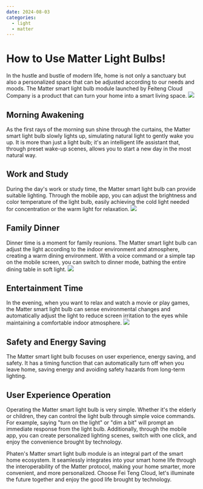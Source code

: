 ```yaml
---
date: 2024-08-03
categories:
  - light
  - matter
---
```


# How to Use Matter Light Bulbs!
<!-- more -->
In the hustle and bustle of modern life, home is not only a sanctuary but also a personalized space that can be adjusted according to our needs and moods. The Matter smart light bulb module launched by Feiteng Cloud Company is a product that can turn your home into a smart living space.
![](/assets/images/智能灯.jpg)
## Morning Awakening
As the first rays of the morning sun shine through the curtains, the Matter smart light bulb slowly lights up, simulating natural light to gently wake you up. It is more than just a light bulb; it's an intelligent life assistant that, through preset wake-up scenes, allows you to start a new day in the most natural way.

## Work and Study
During the day's work or study time, the Matter smart light bulb can provide suitable lighting. Through the mobile app, you can adjust the brightness and color temperature of the light bulb, easily achieving the cold light needed for concentration or the warm light for relaxation.
![](/assets/images/灯2.jpg)
## Family Dinner
Dinner time is a moment for family reunions. The Matter smart light bulb can adjust the light according to the indoor environment and atmosphere, creating a warm dining environment. With a voice command or a simple tap on the mobile screen, you can switch to dinner mode, bathing the entire dining table in soft light.
![](/assets/images/灯3.jpg)
## Entertainment Time
In the evening, when you want to relax and watch a movie or play games, the Matter smart light bulb can sense environmental changes and automatically adjust the light to reduce screen irritation to the eyes while maintaining a comfortable indoor atmosphere.
![](/assets/images/灯带.png)
## Safety and Energy Saving
The Matter smart light bulb focuses on user experience, energy saving, and safety. It has a timing function that can automatically turn off when you leave home, saving energy and avoiding safety hazards from long-term lighting.

## User Experience Operation
Operating the Matter smart light bulb is very simple. Whether it's the elderly or children, they can control the light bulb through simple voice commands. For example, saying "turn on the light" or "dim a bit" will prompt an immediate response from the light bulb. Additionally, through the mobile app, you can create personalized lighting scenes, switch with one click, and enjoy the convenience brought by technology.

Phaten's Matter smart light bulb module is an integral part of the smart home ecosystem. It seamlessly integrates into your smart home life through the interoperability of the Matter protocol, making your home smarter, more convenient, and more personalized. Choose Fei Teng Cloud, let's illuminate the future together and enjoy the good life brought by technology.


